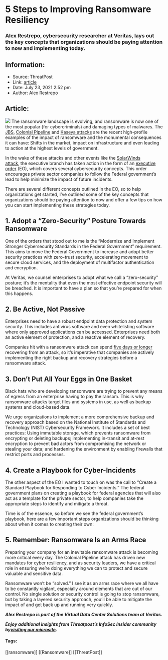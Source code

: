 # 5 Steps to Improving Ransomware Resiliency
### Alex Restrepo, cybersecurity researcher at Veritas, lays out the key concepts that organizations should be paying attention to now and implementing today.

## Information:
+ Source: ThreatPost
+ Link: [article](https://kasperskycontenthub.com/threatpost-global/?p=168091)
+ Date: July 23, 2021  2:52 pm
+ Author: Alex Restrepo


## Article:
![](https://media.threatpost.com/wp-content/uploads/sites/103/2021/06/01162708/ransomware-payment.jpg)
The ransomware landscape is evolving, and ransomware is now one of the most popular (for cybercriminals) and damaging types of malwares. The [JBS,](https://threatpost.com/jbs-paid-11m/166767/) [Colonial Pipeline](https://threatpost.com/colonial-pays-5m/166147/) and [Kaseya attacks](https://threatpost.com/kaseya-universal-decryptor-revil-ransomware/168070/) are the recent high-profile examples of the impact of ransomware and the monumental consequences it can have: Shifts in the market, impact on infrastructure and even leading to action at the highest levels of government.


In the wake of these attacks and other events like the [SolarWinds attack](https://threatpost.com/solarwinds-attackers-dhs-emails/165110/), the executive branch has taken action in the form of an [executive order](https://www.whitehouse.gov/briefing-room/statements-releases/2021/05/12/fact-sheet-president-signs-executive-order-charting-new-course-to-improve-the-nations-cybersecurity-and-protect-federal-government-networks/) (EO), which covers several cybersecurity concepts. This order encourages private sector companies to follow the Federal government’s lead to help minimize the impact of future incidents.


There are several different concepts outlined in the EO, so to help organizations get started, I’ve outlined some of the key concepts that organizations should be paying attention to now and offer a few tips on how you can start implementing these strategies today.


**1. Adopt a “Zero-Security” Posture Towards Ransomware**
---------------------------------------------------------


One of the orders that stood out to me is the “Modernize and Implement Stronger Cybersecurity Standards in the Federal Government” requirement. This aims to move the Federal Government to increase and adopt better security practices with zero-trust security, accelerating movement to secure cloud services, and the deployment of multifactor authentication and encryption.


At Veritas, we counsel enterprises to adopt what we call a “zero-security” posture; it’s the mentality that even the most effective endpoint security will be breached. It is important to have a plan so that you’re prepared for when this happens.


**2. Be Active, Not Passive**
-----------------------------


Enterprises need to have a robust endpoint data protection and system security. This includes antivirus software and even whitelisting software where only approved applications can be accessed. Enterprises need both an active element of protection, and a reactive element of recovery.


Companies hit with a ransomware attack can spend [five days or longer](https://www.veritas.com/content/dam/Veritas/docs/infographics/V1115_GA_IG-Ransomware-resiliency-research-2020-infographic_EN.pdf) recovering from an attack, so it’s imperative that companies are actively implementing the right backup and recovery strategies before a ransomware attack.


**3. Don’t Put All Your Eggs in One Basket**
--------------------------------------------


Black hats who are developing ransomware are trying to prevent any means of egress from an enterprise having to pay the ransom. This is why ransomware attacks target files and systems in use, as well as backup systems and cloud-based data.


We urge organizations to implement a more comprehensive backup and recovery approach based on the National Institute of Standards and Technology (NIST) Cybersecurity Framework. It includes a set of best practices: Using immutable storage, which prevents ransomware from encrypting or deleting backups; implementing in-transit and at-rest encryption to prevent bad actors from compromising the network or stealing your data; and hardening the environment by enabling firewalls that restrict ports and processes.


**4. Create a Playbook for Cyber-Incidents**
--------------------------------------------


The other aspect of the EO I wanted to touch on was the call to “Create a Standard Playbook for Responding to Cyber Incidents.” The federal government plans on creating a playbook for federal agencies that will also act as a template for the private sector, to help companies take the appropriate steps to identify and mitigate a threat.


Time is of the essence, so before we see the federal government’s playbook, here are a few important steps organizations should be thinking about when it comes to creating their own:


**5. Remember: Ransomware Is an Arms Race**
-------------------------------------------


Preparing your company for an inevitable ransomware attack is becoming more critical every day. The Colonial Pipeline attack has driven new mandates for cyber resiliency, and as security leaders, we have a critical role in ensuring we’re doing everything we can to protect and secure valuable and sensitive data.


Ransomware won’t be “solved.” I see it as an arms race where we all have to be constantly vigilant, especially around elements that are out of our control. No single solution or security control is going to stop ransomware, but by taking a layered security approach, you’ll be able to mitigate the impact of and get back up and running very quickly.


***Alex Restrepo is part of the Virtual Data Center Solutions team at Veritas.***


***Enjoy additional insights from Threatpost’s InfoSec Insider community by***[***visiting our microsite***](https://threatpost.com/microsite/infosec-insiders-community/)***.***




#### Tags:
[[ransomware]] [[Ransomware]] [[ThreatPost]]
